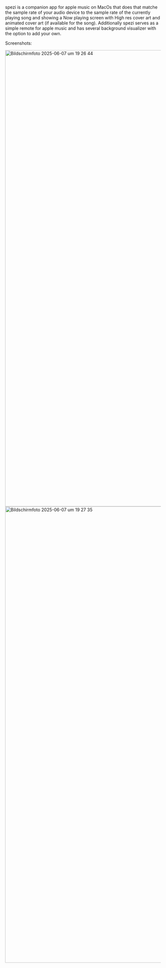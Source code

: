 spezi is a companion app for apple music on MacOs that does that matche the sample rate of your audio device to the sample rate of the currently playing song
and showing a Now playing screen with High res cover art and animated cover art (if available for the song). 
Additionally spezi serves as a simple remote for apple music and has several background visualizer with the option to add your own. 



Screenshots:

<img width="1470" alt="Bildschirmfoto 2025-06-07 um 19 26 44" src="https://github.com/user-attachments/assets/8fc69c1c-d666-4399-b764-64657ff7cccb" />


<img width="1470" alt="Bildschirmfoto 2025-06-07 um 19 27 35" src="https://github.com/user-attachments/assets/ce9f2d61-77a3-44a9-8f8f-b72811dc17b1" />
